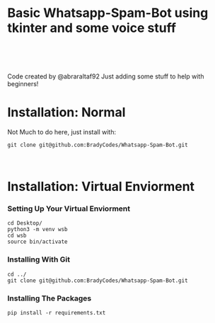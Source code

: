 # Basic Whatsapp-Spam-Bot using tkinter and some voice stuff

<br />
<br />
<br />

Code created by @abraraltaf92
Just adding some stuff to help with beginners!

# Installation: Normal

Not Much to do here, just install with:

    git clone git@github.com:BradyCodes/Whatsapp-Spam-Bot.git

<br />



# Installation: Virtual Enviorment

### Setting Up Your Virtual Enviorment

    cd Desktop/
    python3 -m venv wsb
    cd wsb
    source bin/activate

### Installing With Git

    cd ../
    git clone git@github.com:BradyCodes/Whatsapp-Spam-Bot.git

### Installing The Packages

    pip install -r requirements.txt
